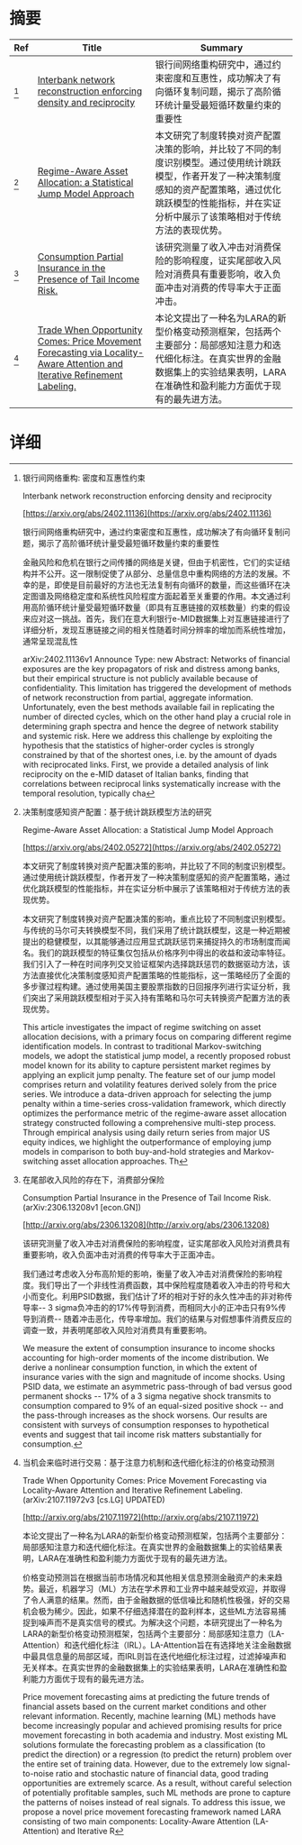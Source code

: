 # 摘要

| Ref | Title | Summary |
| --- | --- | --- |
| [^1] | [Interbank network reconstruction enforcing density and reciprocity](https://arxiv.org/abs/2402.11136) | 银行间网络重构研究中，通过约束密度和互惠性，成功解决了有向循环复制问题，揭示了高阶循环统计量受最短循环数量约束的重要性 |
| [^2] | [Regime-Aware Asset Allocation: a Statistical Jump Model Approach](https://arxiv.org/abs/2402.05272) | 本文研究了制度转换对资产配置决策的影响，并比较了不同的制度识别模型。通过使用统计跳跃模型，作者开发了一种决策制度感知的资产配置策略，通过优化跳跃模型的性能指标，并在实证分析中展示了该策略相对于传统方法的表现优势。 |
| [^3] | [Consumption Partial Insurance in the Presence of Tail Income Risk.](http://arxiv.org/abs/2306.13208) | 该研究测量了收入冲击对消费保险的影响程度，证实尾部收入风险对消费具有重要影响，收入负面冲击对消费的传导率大于正面冲击。 |
| [^4] | [Trade When Opportunity Comes: Price Movement Forecasting via Locality-Aware Attention and Iterative Refinement Labeling.](http://arxiv.org/abs/2107.11972) | 本论文提出了一种名为LARA的新型价格变动预测框架，包括两个主要部分：局部感知注意力和迭代细化标注。在真实世界的金融数据集上的实验结果表明，LARA在准确性和盈利能力方面优于现有的最先进方法。 |

# 详细

[^1]: 银行间网络重构: 密度和互惠性约束

    Interbank network reconstruction enforcing density and reciprocity

    [https://arxiv.org/abs/2402.11136](https://arxiv.org/abs/2402.11136)

    银行间网络重构研究中，通过约束密度和互惠性，成功解决了有向循环复制问题，揭示了高阶循环统计量受最短循环数量约束的重要性

    

    金融风险和危机在银行之间传播的网络是关键，但由于机密性，它们的实证结构并不公开。这一限制促使了从部分、总量信息中重构网络的方法的发展。不幸的是，即使是目前最好的方法也无法复制有向循环的数量，而这些循环在决定图谱及网络稳定度和系统性风险程度方面起着至关重要的作用。本文通过利用高阶循环统计量受最短循环数量（即具有互惠链接的双核数量）约束的假设来应对这一挑战。首先，我们在意大利银行e-MID数据集上对互惠链接进行了详细分析，发现互惠链接之间的相关性随着时间分辨率的增加而系统性增加，通常呈现混乱性

    arXiv:2402.11136v1 Announce Type: new  Abstract: Networks of financial exposures are the key propagators of risk and distress among banks, but their empirical structure is not publicly available because of confidentiality. This limitation has triggered the development of methods of network reconstruction from partial, aggregate information. Unfortunately, even the best methods available fail in replicating the number of directed cycles, which on the other hand play a crucial role in determining graph spectra and hence the degree of network stability and systemic risk. Here we address this challenge by exploiting the hypothesis that the statistics of higher-order cycles is strongly constrained by that of the shortest ones, i.e. by the amount of dyads with reciprocated links. First, we provide a detailed analysis of link reciprocity on the e-MID dataset of Italian banks, finding that correlations between reciprocal links systematically increase with the temporal resolution, typically cha
    
[^2]: 决策制度感知资产配置：基于统计跳跃模型方法的研究

    Regime-Aware Asset Allocation: a Statistical Jump Model Approach

    [https://arxiv.org/abs/2402.05272](https://arxiv.org/abs/2402.05272)

    本文研究了制度转换对资产配置决策的影响，并比较了不同的制度识别模型。通过使用统计跳跃模型，作者开发了一种决策制度感知的资产配置策略，通过优化跳跃模型的性能指标，并在实证分析中展示了该策略相对于传统方法的表现优势。

    

    本文研究了制度转换对资产配置决策的影响，重点比较了不同制度识别模型。与传统的马尔可夫转换模型不同，我们采用了统计跳跃模型，这是一种近期被提出的稳健模型，以其能够通过应用显式跳跃惩罚来捕捉持久的市场制度而闻名。我们的跳跃模型的特征集仅包括从价格序列中得出的收益和波动率特征。我们引入了一种在时间序列交叉验证框架内选择跳跃惩罚的数据驱动方法，该方法直接优化决策制度感知资产配置策略的性能指标，这一策略经历了全面的多步骤过程构建。通过使用美国主要股票指数的日回报序列进行实证分析，我们突出了采用跳跃模型相对于买入持有策略和马尔可夫转换资产配置方法的表现优势。

    This article investigates the impact of regime switching on asset allocation decisions, with a primary focus on comparing different regime identification models. In contrast to traditional Markov-switching models, we adopt the statistical jump model, a recently proposed robust model known for its ability to capture persistent market regimes by applying an explicit jump penalty. The feature set of our jump model comprises return and volatility features derived solely from the price series. We introduce a data-driven approach for selecting the jump penalty within a time-series cross-validation framework, which directly optimizes the performance metric of the regime-aware asset allocation strategy constructed following a comprehensive multi-step process. Through empirical analysis using daily return series from major US equity indices, we highlight the outperformance of employing jump models in comparison to both buy-and-hold strategies and Markov-switching asset allocation approaches. Th
    
[^3]: 在尾部收入风险的存在下，消费部分保险

    Consumption Partial Insurance in the Presence of Tail Income Risk. (arXiv:2306.13208v1 [econ.GN])

    [http://arxiv.org/abs/2306.13208](http://arxiv.org/abs/2306.13208)

    该研究测量了收入冲击对消费保险的影响程度，证实尾部收入风险对消费具有重要影响，收入负面冲击对消费的传导率大于正面冲击。

    

    我们通过考虑收入分布高阶矩的影响，衡量了收入冲击对消费保险的影响程度。我们导出了一个非线性消费函数，其中保险程度随着收入冲击的符号和大小而变化。利用PSID数据，我们估计了坏的相对于好的永久性冲击的非对称传导率-- 3 sigma负冲击的的17%传导到消费，而相同大小的正冲击只有9%传导到消费-- 随着冲击恶化，传导率增加。我们的结果与对假想事件消费反应的调查一致，并表明尾部收入风险对消费具有重要影响。

    We measure the extent of consumption insurance to income shocks accounting for high-order moments of the income distribution. We derive a nonlinear consumption function, in which the extent of insurance varies with the sign and magnitude of income shocks. Using PSID data, we estimate an asymmetric pass-through of bad versus good permanent shocks -- 17% of a 3 sigma negative shock transmits to consumption compared to 9% of an equal-sized positive shock -- and the pass-through increases as the shock worsens. Our results are consistent with surveys of consumption responses to hypothetical events and suggest that tail income risk matters substantially for consumption.
    
[^4]: 当机会来临时进行交易：基于注意力机制和迭代细化标注的价格变动预测

    Trade When Opportunity Comes: Price Movement Forecasting via Locality-Aware Attention and Iterative Refinement Labeling. (arXiv:2107.11972v3 [cs.LG] UPDATED)

    [http://arxiv.org/abs/2107.11972](http://arxiv.org/abs/2107.11972)

    本论文提出了一种名为LARA的新型价格变动预测框架，包括两个主要部分：局部感知注意力和迭代细化标注。在真实世界的金融数据集上的实验结果表明，LARA在准确性和盈利能力方面优于现有的最先进方法。

    

    价格变动预测旨在根据当前市场情况和其他相关信息预测金融资产的未来趋势。最近，机器学习（ML）方法在学术界和工业界中越来越受欢迎，并取得了令人满意的结果。然而，由于金融数据的低信噪比和随机性极强，好的交易机会极为稀少。因此，如果不仔细选择潜在的盈利样本，这些ML方法容易捕捉到噪声而不是真实信号的模式。为解决这个问题，本研究提出了一种名为LARA的新型价格变动预测框架，包括两个主要部分：局部感知注意力（LA-Attention）和迭代细化标注（IRL）。LA-Attention旨在有选择地关注金融数据中最具信息量的局部区域，而IRL则旨在迭代地细化标注过程，过滤掉噪声和无关样本。在真实世界的金融数据集上的实验结果表明，LARA在准确性和盈利能力方面优于现有的最先进方法。

    Price movement forecasting aims at predicting the future trends of financial assets based on the current market conditions and other relevant information. Recently, machine learning (ML) methods have become increasingly popular and achieved promising results for price movement forecasting in both academia and industry. Most existing ML solutions formulate the forecasting problem as a classification (to predict the direction) or a regression (to predict the return) problem over the entire set of training data. However, due to the extremely low signal-to-noise ratio and stochastic nature of financial data, good trading opportunities are extremely scarce. As a result, without careful selection of potentially profitable samples, such ML methods are prone to capture the patterns of noises instead of real signals. To address this issue, we propose a novel price movement forecasting framework named LARA consisting of two main components: Locality-Aware Attention (LA-Attention) and Iterative R
    

